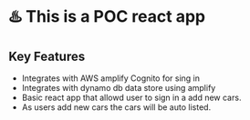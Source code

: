 # ♨️ This is a POC react app


## Key Features

- Integrates with AWS amplify Cognito for sing in
- Integrates with dynamo db data store using amplify
- Basic react app that allowd user to sign in a add new cars. 
- As users add new cars the cars will be auto listed.

